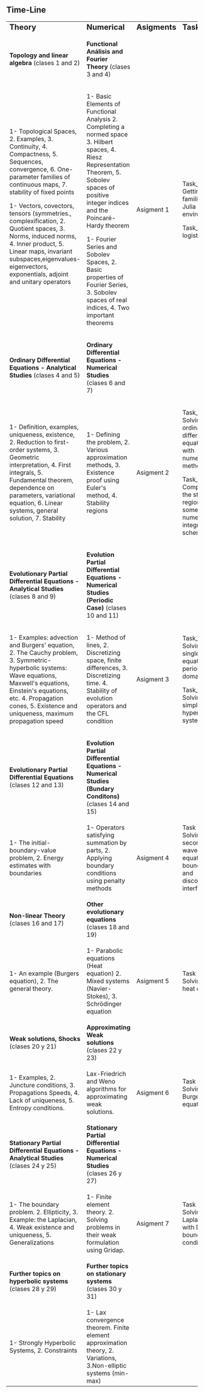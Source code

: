 ## Time-Line





<table border="0">
 <tr>
    <td><b style="font-size:20px">Theory</b></td>
    <td><b style="font-size:20px">Numerical</b></td>
    <td><b style="font-size:20px">Asigments</b></td>
    <td><b style="font-size:20px">Tasks</b></td>
 </tr>
<tr>

<td>

**Topology and linear algebra** (clases 1 and 2)
   
   </td>
<td>

**Functional Análisis and Fourier Theory** (clases 3 and 4)
   
   </td>
   <td>
   
   </td>
   <td>
   
   </td>
</tr>
   <td>
1- Topological Spaces, 2. Examples, 3. Continuity, 4. Compactness, 5. Sequences, convergence, 6. One-parameter families of continuous maps, 7. stability of fixed points

1- Vectors, covectors, tensors (symmetries., complexification, 2. Quotient spaces, 3. Norms, induced norms, 4. Inner product, 5. Linear maps, invariant subspaces,eigenvalues-eigenvectors, exponentials, adjoint and unitary operators

</td>
<td>

1- Basic Elements of Functional Analysis 2. Completing a normed space 3. Hilbert spaces, 4. Riesz Representation Theorem, 5. Sobolev spaces of positive integer indices and the Poincaré-Hardy theorem

1- Fourier Series and Sobolev Spaces, 2. Basic properties of Fourier Series, 3. Sobolev spaces of real indices, 4. Two important theorems
   
</td>

<td>
   Asigment 1

</td>
<td>

   Task_0A: Getting familiar with Julia and its environment
   
   Task_0B: The logistic map

</td>
   
<tr> 
   
<td>

**Ordinary Differential Equations - Analytical Studies** (clases 4 and 5)
</td>
<td>

**Ordinary Differential Equations - Numerical Studies**   (clases 6 and 7)
</td>
</tr><tr>
<td>
   1- Definition, examples, uniqueness, existence, 2. Reduction to first-order systems, 3. Geometric interpretation, 4. First integrals, 5. Fundamental theorem, dependence on parameters, variational equation, 6. Linear systems, general solution, 7. Stability

</td>
<td>

1- Defining the problem, 2. Various approximation methods, 3. Existence proof using Euler's method, 4. Stability regions

</td>

<td>
   Asigment 2
</td>

<td>
      
   Task_1A: 
   Solving ordinary differential equations with numerical methods
   
   Task_1B: 
   Computing the stability region of some numerical integration schemes
</td>

<tr>

<td>

**Evolutionary Partial Differential Equations - Analytical Studies** (clases 8 and 9)
   
</td>
<td>

**Evolution Partial Differential Equations - Numerical Studies (Periodic Case)** (clases 10 and 11)
</td>
</tr>
<td>

1- Examples: advection and Burgers' equation, 2. The Cauchy problem, 3. Symmetric-hyperbolic systems: Wave equations, Maxwell's equations, Einstein's equations, etc. 4. Propagation cones, 5. Existence and uniqueness, maximum propagation speed

</td>
<td>

1- Method of lines, 2. Discretizing space, finite differences, 3. Discretizing time. 4. Stability of evolution operators and the CFL condition
   
</td>

<td>
Asigment 3
</td>

<td>

   Task_2A: 
   Solving a single wave equation in a periodic domain

   Task_2B: 
   Solving a simple hyperbolic system 
</td>

</tr>
<tr>

<td>

**Evolutionary Partial Differential Equations** (clases 12 and 13)
</td>
<td>

**Evolution Partial Differential Equations - Numerical Studies (Bundary Conditons)** (clases 14 and 15)
</td>
</tr>
<tr>
<td>
1- The initial-boundary-value problem, 2. Energy estimates with boundaries
</td>
<td>
1- Operators satisfying summation by parts, 2. Applying boundary conditions using penalty methods
</td>

<td>
Asigment 4
</td>
<td>
Task 4:
Solving the second order wave equation with boundaries and discontinuous interfases.
</td>
</tr>

</tr>
<tr>

<tr>
<td>

**Non-linear Theory** (clases 16 and 17)
</td>
<td>

**Other evolutionary equations** (clases 18 and 19)
</td>
</tr>
<td>
1- An example (Burgers equation), 2. The general theory.
</td>
<td>
1-  Parabolic equations (Heat equation) 2. Mixed systems (Navier-Stokes), 3. Schrödinger equation
</td>
<td>
Asigment 5
</td>
<td>
Task 5: 
Solvind the heat equation
</td>
</tr>

<tr>

</tr>

<tr>
<td>

**Weak solutions, Shocks** (clases 20 y 21)
</td>
<td>

**Approximating Weak solutions** (clases 22 y 23)
</td>
</tr>

<tr>
<td>
1- Examples, 2. Juncture conditions, 3. Propagations Speeds, 4. Lack of uniqueness, 5. Entropy conditions.
</td>
<td>
Lax-Friedrich and Weno algorithms for approximating weak solutions.
</td>
<td>
Asigment 6
</td>
<td>
Task 6: Solving Burgers equation
</td>
</tr>

<tr>

</tr>
<tr>
</tr>
<tr>

<td>

**Stationary Partial Differential Equations - Analytical Studies** (clases 24 y 25)
</td>
<td>

**Stationary Partial Differential Equations - Numerical Studies** (clases 26 y 27)
</td>
</tr>
<tr>
<td>
1- The boundary problem. 2. Ellipticity, 3. Example: the Laplacian, 4. Weak existence and uniqueness, 5. Generalizations
</td>
<td>
1- Finite element theory. 2. Solving problems in their weak formulation using Gridap.
</td>
<td>
Asigment 7
</td>

<td>
Task 7: 
Solving the Laplacian with Dirichlet boundary conditions. 
</td>
</tr>

</tr>
<tr>

<tr>
<td>

**Further topics on hyperbolic systems** (clases 28 y 29)
</td>

<td>
   
**Further topics on stationary systems** (clases 30 y 31)
    
</td>
</tr>
<tr>

<td>
1- Strongly Hyperbolic Systems, 2. Constraints
    
</td>
<td>
1- Lax convergence theorem. Finite element approximation theory, 2. Variations, 3.Non-elliptic systems (min-max)
</td>
<td>
</td>
<td>
</td>

 </tr>
 
</table>
